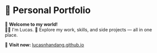 # 🌟 Personal Portfolio

🎉 **Welcome to my world!**  
👨‍💻 I'm Lucas.
🚀 Explore my work, skills, and side projects — all in one place.

🔗 **Visit now:** [lucasnhandang.github.io](https://lucasnhandang.github.io/)
